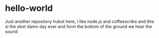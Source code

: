 # hello-world
Just another repository
hubot here, i like node.js and coffeescribe and this si the ebst damn day ever and form the bottom of the ground we hear the sound
